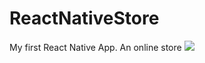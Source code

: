 # ReactNativeStore
My first React Native App. An online store
<a href="https://imgflip.com/gif/50s0ia"> <img src = "https://i.imgflip.com/50s0ia.gif" /></a>
